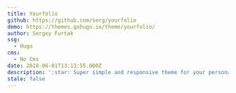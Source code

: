 ```yaml
---
title: Yourfolio
github: https://github.com/serg/yourfolio
demo: https://themes.gohugo.io/theme/yourfolio/
author: Sergey Furtak
ssg:
  - Hugo
cms:
  - No Cms
date: 2018-06-01T13:13:55.000Z
description: ':star: Super simple and responsive theme for your personal website on Hugo'
stale: false
---
```

